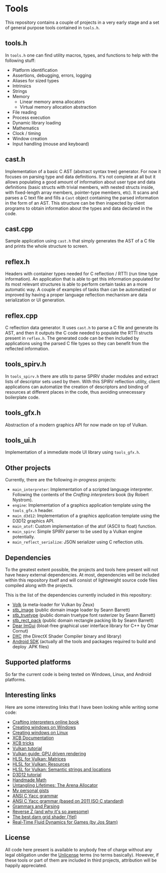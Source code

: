 # Tools

This repository contains a couple of projects in a very early stage and a set of general purpose tools contained in `tools.h`.


## tools.h

In `tools.h` one can find utility macros, types, and functions to help with the following stuff:

* Platform identification
* Assertions, debugging, errors, logging
* Aliases for sized types
* Intrinsics
* Strings
* Memory
  - Linear memory arena allocators
  - Virtual memory allocation abstraction
* File reading
* Process execution
* Dynamic library loading
* Mathematics
* Clock / timing
* Window creation
* Input handling (mouse and keyboard)


## cast.h

Implementation of a basic C AST (abstract syntax tree) generator. For now it focuses on parsing type and data definitions.
It's not complete at all but it allows populating a good amount of information about user type and data definitions
(basic structs with trivial members, with nested structs inside, with fixed-length array members, pointer-type members, etc).
It scans and parses a C text file and fills a `Cast` object containing the parsed information in the form of an AST.
This structure can be then inspected by client programs to obtain information about the types and data declared in the code.


## cast.cpp

Sample application using `cast.h` that simply generates the AST of a C file and prints the whole structure to screen.


## reflex.h

Headers with container types needed for C reflection / RTTI (run time type information).
An application that is able to get this information populated for its most relevant structures is able to perform certain tasks an a more automatic way.
A couple of examples of tasks than can be automatized or improved by having a proper language reflection mechanism are data serialization or UI generation.


## reflex.cpp

C reflection data generator. It uses `cast.h` to parse a C file and generate its AST, and then it outputs the C code needed to populate the RTTI structs present in `reflex.h`.
The generated code can be then included by applications using the parsed C file types so they can benefit from the reflected information.


## tools_spirv.h

In `tools_spirv.h` there are utils to parse SPIRV shader modules and extract lists of descriptor sets used by them.
With this SPIRV reflection utility, client applications can automatize the creation of descriptors and binding of resources at different places in the code,
thus avoiding unnecessary boilerplate code.

## tools_gfx.h

Abstraction of a modern graphics API for now made on top of Vulkan.

## tools_ui.h

Implementation of a immediate mode UI library using `tools_gfx.h`.


## Other projects

Currently, there are the following *in-progress* projects:

* `main_interpreter`: Implementation of a scripted language interpreter. Following the contents of the *Crafting interpreters* book (by Robert Nystrom).
* `engine`: Implementation of a graphics application template using the `tools_gfx.h` header.
* `main_d3d12`: Implementation of a graphics application template using the D3D12 graphics API.
* `main_atof`: Custom implementation of the atof (ASCII to float) function.
* `main_spirv`: Simple SPIRV parser to be used by a Vulkan engine potentially.
* `main_reflect_serialize`: JSON serializer using C reflection utils.


## Dependencies

To the greatest extent possible, the projects and tools here present will not have heavy external dependencies. At most, dependencies will be included within this repository itself and will consist of lightweight source code files compiled along with the projects.

This is the list of the dependencies currently included in this repository:

* [Volk](https://github.com/zeux/volk) (a meta-loader for Vulkan by Zeux)
* [stb_image](https://github.com/nothings/stb) (public domain image loader by Seann Barrett)
* [stb_truetype](https://github.com/nothings/stb) (public domain truetype font rasterizer by Seann Barrett)
* [stb_rect_pack](https://github.com/nothings/stb) (public domain rectangle packing lib by Seann Barrett)
* [Dear ImGui](https://github.com/ocornut/imgui) (bloat-free graphical user interface library for C++ by Omar Cornut)
* [DXC](https://github.com/microsoft/DirectXShaderCompiler) (the DirectX Shader Compiler binary and library)
* [Android SDK](https://developer.android.com/studio) (actually all the tools and packages required to build and deploy .APK files)


## Supported platforms

So far the current code is being tested on Windows, Linux, and Android platforms.


## Interesting links

Here are some interesting links that I have been looking while writing some code:

* [Crafting interpreters online book](https://craftinginterpreters.com/contents.html)
* [Creating windows on Windows](https://learn.microsoft.com/en-us/windows/win32/learnwin32/your-first-windows-program)
* [Creating windows on Linux](https://www.codeproject.com/articles/1089819/an-introduction-to-xcb-programming)
* [XCB Documentation](https://xcb.freedesktop.org/manual/index.html)
* [XCB tricks](http://metan.ucw.cz/blog/things-i-wanted-to-know-about-libxcb.html)
* [Vulkan tutorial](https://vulkan-tutorial.com/)
* [Vulkan guide: GPU driven rendering](https://vkguide.dev/docs/gpudriven/gpu_driven_engines)
* [HLSL for Vulkan: Matrices](https://www.lei.chat/posts/hlsl-for-vulkan-matrices)
* [HLSL for Vulkan: Resources](https://www.lei.chat/posts/hlsl-for-vulkan-resources)
* [HLSL for Vulkan: Semantic strings and locations](https://www.lei.chat/posts/hlsl-for-vulkan-semantic-strings-and-location-numbers)
* [D3D12 tutorial](https://www.3dgep.com/category/graphics-programming/directx/)
* [Handmade Math](https://github.com/HandmadeMath/HandmadeMath)
* [Untangling Lifetimes: The Arena Allocator](https://www.rfleury.com/p/untangling-lifetimes-the-arena-allocator)
* [My personal gists](https://gist.github.com/jesusdz)
* [ANSI C Yacc grammar](https://www.lysator.liu.se/c/ANSI-C-grammar-y.html)
* [ANSI C Yacc grammar (based on 2011 ISO C standard)](https://www.quut.com/c/ANSI-C-grammar-y.html)
* [Grammars and Parsing](https://www.cs.cornell.edu/courses/cs211/2006sp/Sections/S3/grammars.html)
* [Reverse Z (and why it's so awesome)](https://tomhultonharrop.com/mathematics/graphics/2023/08/06/reverse-z.html)
* [The best darn grid shader (Yet)](https://bgolus.medium.com/the-best-darn-grid-shader-yet-727f9278b9d8)
* [Real-Time Fluid Dynamics for Games (by Jos Stam)](https://graphics.cs.cmu.edu/nsp/course/15-464/Fall09/papers/StamFluidforGames.pdf)


## License

All code here present is available to anybody free of charge without any legal obligation under the [Unlicense](./LICENSE) terms (no terms basically). However, if these tools or part of them are included in third projects, attribution will be happily appreciated.

